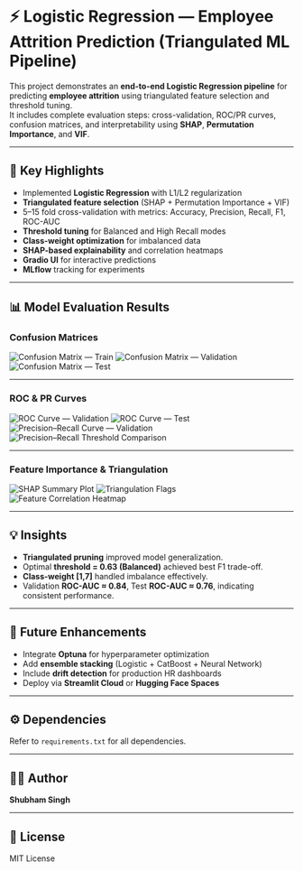 # ⚡ Logistic Regression — Employee Attrition Prediction (Triangulated ML Pipeline)

This project demonstrates an **end-to-end Logistic Regression pipeline** for predicting **employee attrition** using triangulated feature selection and threshold tuning.  
It includes complete evaluation steps: cross-validation, ROC/PR curves, confusion matrices, and interpretability using **SHAP**, **Permutation Importance**, and **VIF**.

---

## 🚀 Key Highlights
- Implemented **Logistic Regression** with L1/L2 regularization  
- **Triangulated feature selection** (SHAP + Permutation Importance + VIF)  
- 5–15 fold cross-validation with metrics: Accuracy, Precision, Recall, F1, ROC-AUC  
- **Threshold tuning** for Balanced and High Recall modes  
- **Class-weight optimization** for imbalanced data  
- **SHAP-based explainability** and correlation heatmaps  
- **Gradio UI** for interactive predictions  
- **MLflow** tracking for experiments  

---

## 📊 Model Evaluation Results

### Confusion Matrices
![Confusion Matrix — Train](confusion_matrix_train.png)
![Confusion Matrix — Validation](confusion_matrix_validation.png)
![Confusion Matrix — Test](confusion_matrix_test.png)

---

### ROC & PR Curves
![ROC Curve — Validation](roc_curve_validation.png)
![ROC Curve — Test](roc_curve_test.png)
![Precision–Recall Curve — Validation](pr_curve_validation.png)
![Precision–Recall Threshold Comparison](precision_recall_curve_threshold_comparison.png)

---

### Feature Importance & Triangulation
![SHAP Summary Plot](shap_feature_importance_final_triangulated.png)
![Triangulation Flags](triangulation_flag_per_feature.png)
![Feature Correlation Heatmap](feature_correlation_heatmap.png)

---

## 💡 Insights
- **Triangulated pruning** improved model generalization.  
- Optimal **threshold = 0.63 (Balanced)** achieved best F1 trade-off.  
- **Class-weight [1,7]** handled imbalance effectively.  
- Validation **ROC-AUC ≈ 0.84**, Test **ROC-AUC ≈ 0.76**, indicating consistent performance.  

---

## 🧩 Future Enhancements
- Integrate **Optuna** for hyperparameter optimization  
- Add **ensemble stacking** (Logistic + CatBoost + Neural Network)  
- Include **drift detection** for production HR dashboards  
- Deploy via **Streamlit Cloud** or **Hugging Face Spaces**  

---

## ⚙️ Dependencies
Refer to `requirements.txt` for all dependencies.

---

## 👨‍💻 Author
**Shubham Singh**

---

## 📜 License
MIT License

